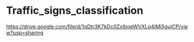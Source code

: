 # Traffic_signs_classification

https://drive.google.com/file/d/1qDtr3K7kDc0ZxlboeWVXLp4iMi5gujCP/view?usp=sharing
